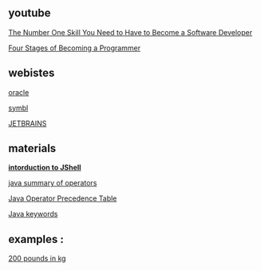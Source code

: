 ## youtube

[The Number One Skill You Need to Have to Become a Software Developer](https://www.youtube.com/watch?v=vsg5P40x8xo&list=PLXtTjtWmQhg1YRG0L0dIT5B22Utujaq20&index=7)

[Four Stages of Becoming a Programmer]()

## webistes

[oracle ](https://www.oracle.com/java/technologies/?er=221886)

[symbl](https://symbl.cc/)

[JETBRAINS](https://www.jetbrains.com/?var=1)

## materials

**[intorduction to JShell](https://docs.oracle.com/en/java/javase/17/jshell/introduction-jshell.html#GUID-630F27C8-1195-4989-9F6B-2C51D46F52C8)**

[java summary of operators ](https://docs.oracle.com/javase/tutorial/java/nutsandbolts/opsummary.html)

[Java Operator Precedence Table](https://www.cs.bilkent.edu.tr/~guvenir/courses/CS101/op_precedence.html)

[Java keywords](https://docs.oracle.com/javase/specs/jls/se17/html/jls-3.html#jls-3.9)

## examples :

[200 pounds in kg](https://www.google.com/search?q=200+pounds+in+kg&rlz=1C1PRFI_enPH986PH986&oq=200+pounds+in+kg&aqs=chrome..69i57j0i22i30l9.1482j0j7&sourceid=chrome&ie=UTF-8)
